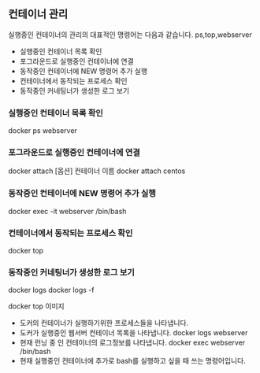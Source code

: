 
## 컨테이너 관리
실행중인 컨테이너의 관리의 대표적인 명령어는 다음과 같습니다.
ps,top,webserver

- 실행중인 컨테이너 목록 확인
- 포그라운드로 실행중인 컨테이너에 연결
- 동작중인 컨테이너에 NEW 명령어 추가 실행
- 컨테이너에서 동작되는 프로세스 확인
- 동작중인 커네팅너가 생성한 로그 보기

### 실행중인 컨테이너 목록 확인
docker ps webserver
### 포그라운드로 실행중인 컨테이너에 연결
docker attach [옵션] 컨테이너 이름
docker attach centos
### 동작중인 컨테이너에 NEW 명령어 추가 실행
docker exec -it webserver /bin/bash
### 컨테이너에서 동작되는 프로세스 확인
docker top
### 동작중인 커네팅너가 생성한 로그 보기
docker logs
docker logs -f

docker top 이미지
- 도커의 컨테이너가 실행하기위한 프로세스들을 나타냅니다.
- 도커가 실행중인 웹서버 컨테이너 목록을 나타냅니다.
  docker logs webserver
- 현재 런닝 중 인 컨테이너의 로그정보를 나타냅니다.
  docker exec webserver /bin/bash
- 현재 실행중인 컨테이너에 추가로 bash를 실행하고 싶을 때 쓰는 명령어입니다.
